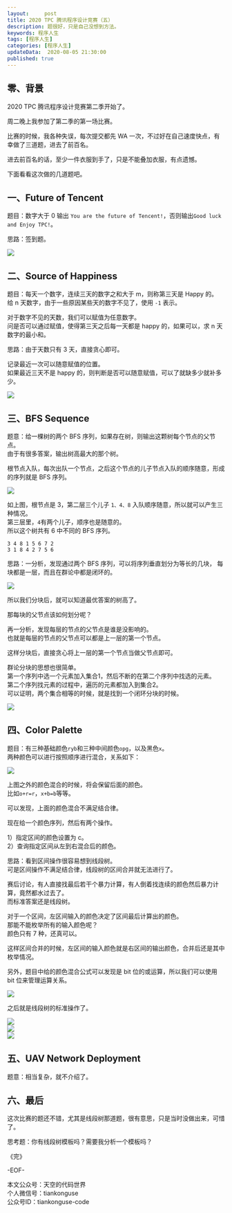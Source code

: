```yaml
---   
layout:     post  
title: 2020 TPC 腾讯程序设计竞赛（五）
description: 题很好，只是自己没想到方法。  
keywords: 程序人生  
tags: [程序人生]    
categories: [程序人生]  
updateData:  2020-08-05 21:30:00  
published: true  
---  
```



## 零、背景  


2020 TPC 腾讯程序设计竞赛第二季开始了。  


周二晚上我参加了第二季的第一场比赛。  


比赛的时候，我各种失误，每次提交都先 WA 一次，不过好在自己速度快点，有幸做了三道题，进去了前百名。  


进去前百名的话，至少一件衣服到手了，只是不能叠加衣服，有点遗憾。  


下面看看这次做的几道题吧。  


## 一、Future of Tencent  


题目：数字大于 0 输出 `You are the future of Tencent!`，否则输出`Good luck and Enjoy TPC!`。  


思路：签到题。  


![](https://res2020.tiankonguse.com/images/2020/08/05/001.png)  


## 二、Source of Happiness  


题目：每天一个数字，连续三天的数字之和大于 m，则称第三天是 Happy 的。  
给 n 天数字，由于一些原因某些天的数字不见了，使用 `-1` 表示。  


对于数字不见的天数，我们可以赋值为任意数字。  
问是否可以通过赋值，使得第三天之后每一天都是 happy 的，如果可以，求 n 天数字的最小和。  


思路：由于天数只有 3 天，直接贪心即可。  


记录最近一次可以随意赋值的位置。  
如果最近三天不是 happy 的，则判断是否可以随意赋值，可以了就缺多少就补多少。  


![](https://res2020.tiankonguse.com/images/2020/08/05/002.png)  


## 三、BFS Sequence  


题意：给一棵树的两个 BFS 序列，如果存在树，则输出这颗树每个节点的父节点。  
由于有很多答案，输出树高最大的那个树。  


根节点入队，每次出队一个节点，之后这个节点的儿子节点入队的顺序随意，形成的序列就是 BFS 序列。  


![](https://res2020.tiankonguse.com/images/2020/08/05/003.png)  


如上图，根节点是 3，第二层三个儿子 `1、4、8` 入队顺序随意，所以就可以产生三种情况。  
第三层里，`4`有两个儿子，顺序也是随意的。  
所以这个树共有 6 中不同的 BFS 序列。  


```
3 4 8 1 5 6 7 2
3 1 8 4 2 7 5 6
```


思路：一分析，发现通过两个 BFS 序列，可以将序列垂直划分为等长的几块， 每块都是一层，而且在群论中都是闭环的。  


![](https://res2020.tiankonguse.com/images/2020/08/05/004.png)  


所以我们分块后，就可以知道最优答案的树高了。  


那每块的父节点该如何划分呢？  


再一分析，发现每层的节点的父节点是谁是没影响的。  
也就是每层的节点的父节点可以都是上一层的第一个节点。  


这样分块后，直接贪心将上一层的第一个节点当做父节点即可。  


群论分块的思想也很简单。  
第一个序列中选一个元素加入集合1，然后不断的在第二个序列中找选的元素。  
第二个序列找元素的过程中，遍历的元素都加入到集合2。  
可以证明，两个集合相等的时候，就是找到一个闭环分块的时候。  


![](https://res2020.tiankonguse.com/images/2020/08/05/005.png)  


## 四、Color Palette  


题目：有三种基础颜色`ryb`和三种中间颜色`opg`，以及黑色`x`。  
两种颜色可以进行按照顺序进行混合，关系如下：  


![](https://res2020.tiankonguse.com/images/2020/08/05/006.png)  


上图之外的颜色混合的时候，将会保留后面的颜色。  
比如`o+r=r`，`x+b=b`等等。  


可以发现，上面的颜色混合不满足结合律。  


现在给一个颜色序列，然后有两个操作。  


1）指定区间的颜色设置为 c。  
2）查询指定区间从左到右混合后的颜色。  


思路：看到区间操作很容易想到线段树。  
可是区间操作不满足结合律，线段树的区间合并就无法进行了。  


赛后讨论，有人直接找最后若干个暴力计算，有人倒着找连续的颜色然后暴力计算，竟然都水过去了。  
而标准答案还是线段树。  


对于一个区间，左区间输入的颜色决定了区间最后计算出的颜色。  
那能不能枚举所有的输入颜色呢？  
颜色只有 7 种，还真可以。   


这样区间合并的时候，左区间的输入颜色就是右区间的输出颜色，合并后还是其中枚举情况。  


另外，题目中给的颜色混合公式可以发现是 bit 位的或运算，所以我们可以使用 bit 位来管理运算关系。  


![](https://res2020.tiankonguse.com/images/2020/08/05/007.png)  


之后就是线段树的标准操作了。  


![](https://res2020.tiankonguse.com/images/2020/08/05/008.png)  
![](https://res2020.tiankonguse.com/images/2020/08/05/009.png)  
![](https://res2020.tiankonguse.com/images/2020/08/05/010.png)  


## 五、UAV Network Deployment  


题意：相当复杂，就不介绍了。  


## 六、最后  


这次比赛的题还不错，尤其是线段树那道题，很有意思，只是当时没做出来，可惜了。  


思考题：你有线段树模板吗？需要我分析一个模板吗？  





《完》


-EOF-  



本文公众号：天空的代码世界  
个人微信号：tiankonguse  
公众号ID：tiankonguse-code  
  


